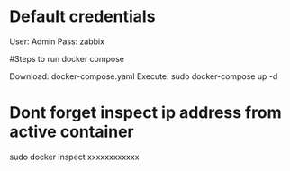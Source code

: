 # Default credentials 

User: Admin
Pass: zabbix

#Steps to run docker compose

Download: docker-compose.yaml
Execute: sudo docker-compose up -d

# Dont forget inspect ip address from active container

sudo docker inspect xxxxxxxxxxxx
